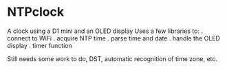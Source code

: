 # NTPclock
A clock using a D1 mini and an OLED display
Uses a few libraries to:
. connect to WiFi
. acquire NTP time
. parse time and date
. handle the OLED display
. timer function

Still needs some work to do, DST, automatic recognition of time zone, etc.
